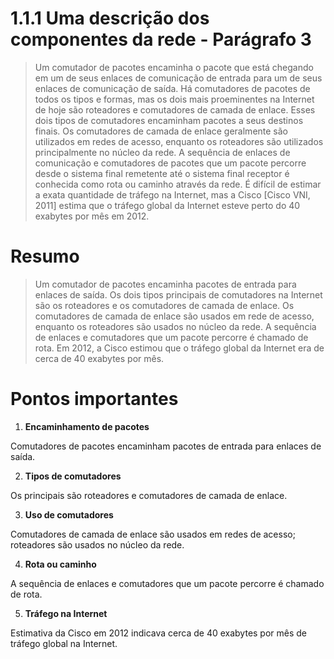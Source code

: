 # 1.1.1 Uma descrição dos componentes da rede - Parágrafo 3

> Um comutador de pacotes encaminha o pacote que está chegando em um de seus enlaces de comunicação de entrada para um de seus enlaces de comunicação de saída. Há comutadores de pacotes de todos os tipos e formas, mas os dois mais proeminentes na Internet de hoje são roteadores e comutadores de camada de enlace. Esses dois tipos de comutadores encaminham pacotes a seus destinos finais. Os comutadores de camada de enlace geralmente são utilizados em redes de acesso, enquanto os roteadores são utilizados principalmente no núcleo da rede. A sequência de enlaces de comunicação e comutadores de pacotes que um pacote percorre desde o sistema final remetente até o sistema final receptor é conhecida como rota ou caminho através da rede. É difícil de estimar a exata quantidade de tráfego na Internet, mas a Cisco [Cisco VNI, 2011] estima que o tráfego global da Internet esteve perto do 40 exabytes por mês em 2012.

# Resumo

> Um comutador de pacotes encaminha pacotes de entrada para enlaces de saída. Os dois tipos principais de comutadores na Internet são os roteadores e os comutadores de camada de enlace. Os comutadores de camada de enlace são usados em rede de acesso,  enquanto os roteadores são usados no núcleo da rede. A sequência de enlaces e comutadores que um pacote percorre é chamado de rota. Em 2012, a Cisco estimou que o tráfego global da Internet era de cerca de 40 exabytes por mês.

# Pontos importantes

1. **Encaminhamento de pacotes**

Comutadores de pacotes encaminham pacotes de entrada para enlaces de saída.

2. **Tipos de comutadores**

Os principais são roteadores e comutadores de camada de enlace.

3. **Uso de comutadores**

Comutadores de camada de enlace são usados em redes de acesso; roteadores são usados no núcleo da rede.

4. **Rota ou caminho**

A sequência de enlaces e comutadores que um pacote percorre é chamado de rota.

5. **Tráfego na Internet**

Estimativa da Cisco em 2012 indicava cerca de 40 exabytes por mês de tráfego global na Internet.
